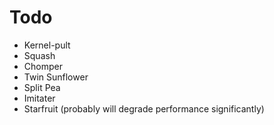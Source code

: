 # Todo

- Kernel-pult
- Squash
- Chomper
- Twin Sunflower
- Split Pea
- Imitater
- Starfruit (probably will degrade performance significantly)
